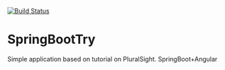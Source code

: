 [![Build Status](https://travis-ci.org/SiwyDym/SpringBootTry.svg?branch=master)](https://travis-ci.org/SiwyDym/SpringBootTry)

# SpringBootTry
Simple application based on tutorial on PluralSight. SpringBoot+Angular

